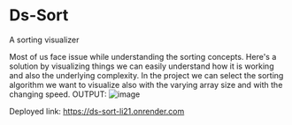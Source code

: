 # Ds-Sort
A sorting visualizer

Most of us face issue while understanding the sorting concepts. Here's a solution by visualizing things we can easily understand how it is working and also the underlying complexity. 
In the project we can select the sorting algorithm we want to visualize also with the varying array size and with the changing speed.
OUTPUT:
![image](https://github.com/user-attachments/assets/ef50df9c-ffcb-4ed7-8a52-cc464171ee8b)

Deployed link: https://ds-sort-li21.onrender.com
